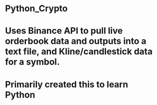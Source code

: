 # Python_Crypto
# Uses Binance API to pull live orderbook data and outputs into a text file, and Kline/candlestick data for a symbol. 
# Primarily created this to learn Python  
